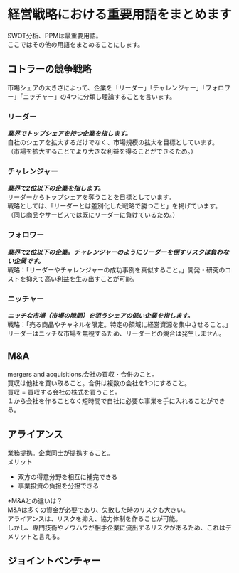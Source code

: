 # 経営戦略における重要用語をまとめます
SWOT分析、PPMは最重要用語。<br>
ここではその他の用語をまとめることにします。<br>

## コトラーの競争戦略
市場シェアの大きさによって、企業を「リーダー」「チャレンジャー」「フォロワー」「ニッチャー」の4つに分類し理論することを言います。

### リーダー
***業界でトップシェアを持つ企業を指します。***<br>
自社のシェアを拡大するだけでなく、市場規模の拡大を目標としています。<br>
（市場を拡大することでより大きな利益を得ることができるため。）<br>

### チャレンジャー
***業界で2位以下の企業を指します。***<br>
リーダーからトップシェアを奪うことを目標としています。<br>
戦略としては、「リーダーとは差別化した戦略で勝つこと」を掲げています。<br>
（同じ商品やサービスでは既にリーダーに負けているため。）<br>

### フォロワー
***業界で2位以下の企業。チャレンジャーのようにリーダーを倒すリスクは負わない企業です。***<br>
戦略：「リーダーやチャレンジャーの成功事例を真似すること。」開発・研究のコストを抑えて高い利益を生み出すことが可能。<br>

### ニッチャー
***ニッチな市場（市場の隙間）を狙うシェアの低い企業を指します。***<br>
戦略：「売る商品やチャネルを限定。特定の領域に経営資源を集中させること。」<br>
リーダーはニッチな市場を無視するため、リーダーとの競合は発生しません。<br>

## M&A
mergers and acquisitions.会社の買収・合併のこと。<br>
買収は他社を買い取ること。合併は複数の会社を1つにすること。<br>
買収 = 買収する会社の株式を買うこと。<br>
１から会社を作ることなく短時間で自社に必要な事業を手に入れることができる。<br>

## アライアンス
業務提携。企業同士が提携すること。<br>
メリット
- 双方の得意分野を相互に補完できる
- 事業投資の負担を分担できる

*M&Aとの違いは？<br>
M&Aは多くの資金が必要であり、失敗した時のリスクも大きい。<br>
アライアンスは、リスクを抑え、協力体制を作ることが可能。<br>
しかし、専門技術やノウハウが相手企業に流出するリスクがあるため、これはデメリットと言える。<br>

## ジョイントベンチャー





